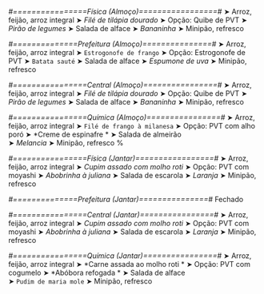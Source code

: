 
*#================Física (Almoço)=================#*
➤ Arroz, feijão, arroz integral
➤ *Filé de tilápia dourado*
➤ Opção: Quibe de PVT
➤ *Pirão de legumes*
➤ Salada de alface
➤ *Bananinha*
➤ Minipão, refresco

*#==============Prefeitura (Almoço)===============#*
➤ Arroz, feijão, arroz integral 
➤ `Estrogonofe de frango`
➤ Opção: Estrogonofe de PVT
➤ `Batata sauté`
➤ Salada de alface
➤ *Espumone de uva*
➤ Minipão, refresco 

*#================Central (Almoço)================#*
➤ Arroz, feijão, arroz integral
➤ *Filé de tilápia dourado*
➤ Opção: Quibe de PVT
➤ *Pirão de legumes*
➤ Salada de alface
➤ *Bananinha*
➤ Minipão, refresco

*#================Química (Almoço)================#*
➤ Arroz, feijão, arroz integral
➤ `Filé de frango à milanesa`
➤ Opção: PVT com alho poró 
➤ *Creme de espinafre *
➤ Salada de almeirão  
➤ *Melancia*
➤ Minipão, refresco
%

*#================Física (Jantar)=================#*
➤ Arroz, feijão, arroz integral
➤ *Cupim assado com molho roti*
➤ Opção: PVT com moyashi
➤ *Abobrinha à juliana*
➤ Salada de escarola
➤ *Laranja*
➤ Minipão, refresco

*#==============Prefeitura (Jantar)===============#*
Fechado

*#================Central (Jantar)================#*
➤ Arroz, feijão, arroz integral
➤ *Cupim assado com molho roti*
➤ Opção: PVT com moyashi
➤ *Abobrinha à juliana*
➤ Salada de escarola
➤ *Laranja*
➤ Minipão, refresco

*#================Química (Jantar)================#*
➤ Arroz, feijão, arroz integral
➤ *Carne assada ao molho roti *
➤ Opção: PVT com cogumelo 
➤ *Abóbora refogada *
➤ Salada de alface   
➤ `Pudim de maria mole`
➤ Minipão, refresco
